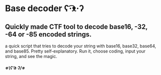 # Base decoder ʕ·͡ᴥ·ʔ
## Quickly made CTF tool to decode base16, -32, -64 or -85 encoded strings.

a quick script that tries to decode your string with base16, base32, base64, and base85. 
Pretty self-explanatory. Run it, choose coding, input your string, and see the magic.
##### ※\ʕ·͡ᴥ·ʔ/※
